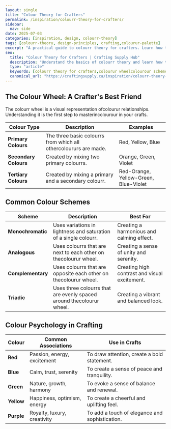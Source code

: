 ```yaml
---
layout: single
title: "Colour Theory for Crafters"
permalink: /inspiration/colourr-theory-for-crafters/
sidebar:
  nav: side
date: 2025-07-03
categories: [inspiration, design, colourr-theory]
tags: [colourr-theory, design-principles, crafting,colourur-palette]
excerpt: "A practical guide to colourr theory for crafters. Learn how to usecolourur to create mood, harmony, and visual interest in your projects."
seo:
  title: "Colour Theory for Crafters | Crafting Supply Hub"
  description: "Understand the basics of colourr theory and learn how to apply them to your craft projects for stunning results."
  type: "article"
  keywords: [colourr theory for crafters,colourur wheelcolourour schemes, craft design]
  canonical_url: "https://craftingsupply.ca/inspiration/colourr-theory-for-crafters/"
---
```


## The Colour Wheel: A Crafter's Best Friend

The colourr wheel is a visual representation ofcolourur relationships. Understanding it is the first step to masterincolourour in your crafts.

| Colour Type | Description | Examples |
|---|---|---|
| **Primary Colours** | The three basic colourrs from which all othercoloururs are made. | Red, Yellow, Blue |
| **Secondary Colours** | Created by mixing two primary colourrs. | Orange, Green, Violet |
| **Tertiary Colours** | Created by mixing a primary and a secondary colourr. | Red-Orange, Yellow-Green, Blue-Violet |

## Common Colour Schemes

| Scheme | Description | Best For |
|---|---|---|
| **Monochromatic** | Uses variations in lightness and saturation of a single colourr. | Creating a harmonious and calming effect. |
| **Analogous** | Uses colourrs that are next to each other on thecolourur wheel. | Creating a sense of unity and serenity. |
| **Complementary** | Uses colourrs that are opposite each other on thecolourur wheel. | Creating high contrast and visual excitement. |
| **Triadic** | Uses three colourrs that are evenly spaced around thecolourur wheel. | Creating a vibrant and balanced look. |

## Colour Psychology in Crafting

| Colour | Common Associations | Use in Crafts |
|---|---|---|
| **Red** | Passion, energy, excitement | To draw attention, create a bold statement. |
| **Blue** | Calm, trust, serenity | To create a sense of peace and tranquility. |
| **Green** | Nature, growth, harmony | To evoke a sense of balance and renewal. |
| **Yellow** | Happiness, optimism, energy | To create a cheerful and uplifting feel. |
| **Purple** | Royalty, luxury, creativity | To add a touch of elegance and sophistication. |